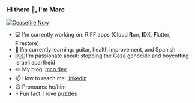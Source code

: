 ### Hi there 👋, I'm Marc
[![Ceasefire Now](https://badge.techforpalestine.org/default)](https://techforpalestine.org/learn-more)

- 💻 I’m currently working on: RIFF apps (Cloud **R**un, **I**DX, **F**lutter, **F**irestore)
- 🌱 I’m currently learning: guitar, health improvement, and Spanish
- 🇵🇸 I'm passionate about: stopping the Gaza genocide and boycotting Israeli apartheid
- ✏️ My blog: [mco.dev](https://mco.dev)
- 📫 How to reach me: [linkedin](https://www.linkedin.com/in/mco-dev/)
- 😄 Pronouns: he/him
- ⚡ Fun fact: I love puzzles
